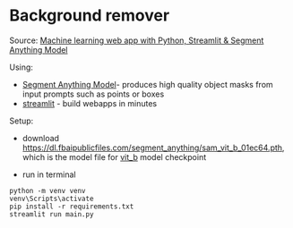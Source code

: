 # Background remover

Source: [Machine learning web app with Python, Streamlit & Segment Anything Model](https://www.youtube.com/watch?v=W8OvdQPL7lk)

Using:
- [Segment Anything Model](https://github.com/facebookresearch/segment-anything)- produces high quality object masks from input prompts such as points or boxes
- [streamlit](https://github.com/streamlit/streamlit) - build webapps in minutes


Setup:

- download https://dl.fbaipublicfiles.com/segment_anything/sam_vit_b_01ec64.pth, which is the model file for [vit_b](https://github.com/facebookresearch/segment-anything?tab=readme-ov-file#model-checkpoints) model checkpoint

- run in terminal
```
python -m venv venv
venv\Scripts\activate
pip install -r requirements.txt
streamlit run main.py
```